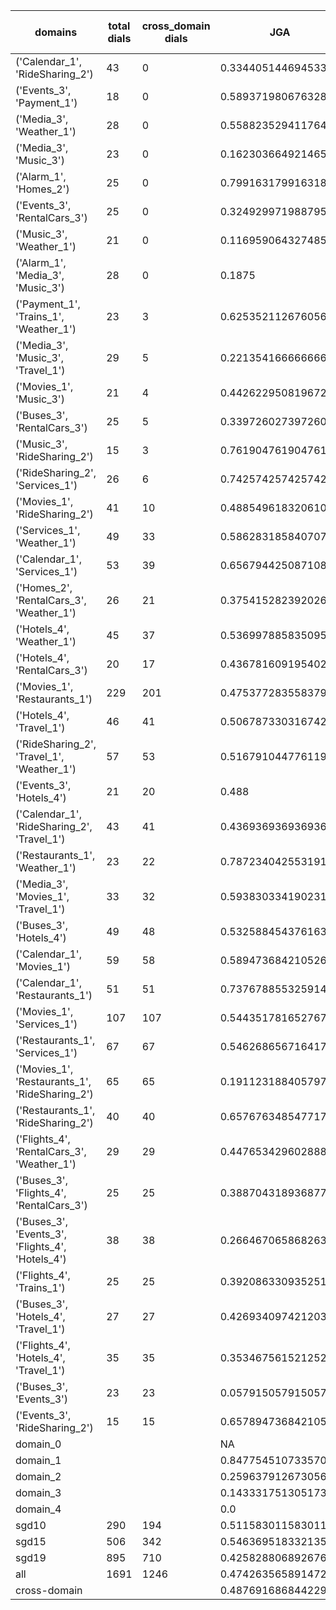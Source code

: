 | domains                                          |   total dials |   cross_domain dials | JGA                 | RSA                | TA                 | CDTA                 |   total turns |   cross-domain turns |
|--------------------------------------------------|---------------|----------------------|---------------------|--------------------|--------------------|----------------------|---------------|----------------------|
| ('Calendar_1', 'RideSharing_2')                  |            43 |                    0 | 0.33440514469453375 | 0.7144444444444433 | 0.842443729903537  | NA                   |           311 |                    0 |
| ('Events_3', 'Payment_1')                        |            18 |                    0 | 0.5893719806763285  | 0.851535455053043  | 0.8164251207729468 | NA                   |           207 |                    0 |
| ('Media_3', 'Weather_1')                         |            28 |                    0 | 0.5588235294117647  | 0.8260907504363    | 0.8480392156862745 | NA                   |           204 |                    0 |
| ('Media_3', 'Music_3')                           |            23 |                    0 | 0.16230366492146597 | 0.5437815908486301 | 0.5445026178010471 | NA                   |           191 |                    0 |
| ('Alarm_1', 'Homes_2')                           |            25 |                    0 | 0.799163179916318   | 0.9319949178501811 | 0.899581589958159  | NA                   |           239 |                    0 |
| ('Events_3', 'RentalCars_3')                     |            25 |                    0 | 0.32492997198879553 | 0.801402161131832  | 0.6890756302521008 | NA                   |           357 |                    0 |
| ('Music_3', 'Weather_1')                         |            21 |                    0 | 0.11695906432748537 | 0.5347210049664037 | 0.5614035087719298 | NA                   |           171 |                    0 |
| ('Alarm_1', 'Media_3', 'Music_3')                |            28 |                    0 | 0.1875              | 0.5655117270788911 | 0.6736111111111112 | NA                   |           288 |                    0 |
| ('Payment_1', 'Trains_1', 'Weather_1')           |            23 |                    3 | 0.6253521126760564  | 0.9389612993718565 | 0.847887323943662  | 0.6666666666666666   |           355 |                    3 |
| ('Media_3', 'Music_3', 'Travel_1')               |            29 |                    5 | 0.22135416666666666 | 0.6888927602824065 | 0.6875             | 0.2                  |           384 |                    5 |
| ('Movies_1', 'Music_3')                          |            21 |                    4 | 0.4426229508196721  | 0.7704377519032694 | 0.7213114754098361 | 0.0                  |           183 |                    4 |
| ('Buses_3', 'RentalCars_3')                      |            25 |                    5 | 0.33972602739726027 | 0.8460609150056749 | 0.6986301369863014 | 0.0                  |           365 |                    5 |
| ('Music_3', 'RideSharing_2')                     |            15 |                    3 | 0.7619047619047619  | 0.9248986828774062 | 0.8843537414965986 | 1.0                  |           147 |                    3 |
| ('RideSharing_2', 'Services_1')                  |            26 |                    6 | 0.7425742574257426  | 0.9468005952380955 | 0.8976897689768977 | 0.0                  |           303 |                    6 |
| ('Movies_1', 'RideSharing_2')                    |            41 |                   10 | 0.48854961832061067 | 0.8635261074939354 | 0.8295165394402035 | 0.0                  |           393 |                   10 |
| ('Services_1', 'Weather_1')                      |            49 |                   33 | 0.5862831858407079  | 0.8596560846560851 | 0.827433628318584  | 0.5416666666666666   |           452 |                   48 |
| ('Calendar_1', 'Services_1')                     |            53 |                   39 | 0.6567944250871081  | 0.8997674283388569 | 0.8327526132404182 | 0.3469387755102041   |           574 |                   49 |
| ('Homes_2', 'RentalCars_3', 'Weather_1')         |            26 |                   21 | 0.3754152823920266  | 0.8321552429052417 | 0.6943521594684385 | 0.5                  |           301 |                   22 |
| ('Hotels_4', 'Weather_1')                        |            45 |                   37 | 0.5369978858350951  | 0.8548652178674503 | 0.7906976744186046 | 0.43243243243243246  |           473 |                   37 |
| ('Hotels_4', 'RentalCars_3')                     |            20 |                   17 | 0.4367816091954023  | 0.8881020140056285 | 0.8314176245210728 | 0.058823529411764705 |           261 |                   17 |
| ('Movies_1', 'Restaurants_1')                    |           229 |                  201 | 0.47537728355837966 | 0.8656587447749826 | 0.7494042891183479 | 0.16728624535315986  |          2518 |                  269 |
| ('Hotels_4', 'Travel_1')                         |            46 |                   41 | 0.5067873303167421  | 0.8470357194639486 | 0.8235294117647058 | 0.4146341463414634   |           442 |                   41 |
| ('RideSharing_2', 'Travel_1', 'Weather_1')       |            57 |                   53 | 0.5167910447761194  | 0.869637209722599  | 0.8022388059701493 | 0.38461538461538464  |           536 |                   78 |
| ('Events_3', 'Hotels_4')                         |            21 |                   20 | 0.488               | 0.8268084506529881 | 0.772              | 0.6                  |           250 |                   20 |
| ('Calendar_1', 'RideSharing_2', 'Travel_1')      |            43 |                   41 | 0.4369369369369369  | 0.7740065158919587 | 0.7387387387387387 | 0.0                  |           444 |                   41 |
| ('Restaurants_1', 'Weather_1')                   |            23 |                   22 | 0.7872340425531915  | 0.9462471170804502 | 0.9106382978723404 | 0.6521739130434783   |           235 |                   23 |
| ('Media_3', 'Movies_1', 'Travel_1')              |            33 |                   32 | 0.5938303341902313  | 0.8932626223731338 | 0.8457583547557841 | 0.71875              |           389 |                   32 |
| ('Buses_3', 'Hotels_4')                          |            49 |                   48 | 0.5325884543761639  | 0.8555953478061415 | 0.7895716945996276 | 0.3125               |           537 |                   48 |
| ('Calendar_1', 'Movies_1')                       |            59 |                   58 | 0.5894736842105263  | 0.905885852963775  | 0.8491228070175438 | 0.2028985507246377   |           570 |                   69 |
| ('Calendar_1', 'Restaurants_1')                  |            51 |                   51 | 0.7376788553259142  | 0.9454469539065496 | 0.8950715421303657 | 0.55                 |           629 |                   60 |
| ('Movies_1', 'Services_1')                       |           107 |                  107 | 0.5443517816527672  | 0.8954117314411452 | 0.7740712661106899 | 0.2727272727272727   |          1319 |                  198 |
| ('Restaurants_1', 'Services_1')                  |            67 |                   67 | 0.5462686567164179  | 0.8990560536856829 | 0.7721393034825871 | 0.1590909090909091   |          1005 |                  132 |
| ('Movies_1', 'Restaurants_1', 'RideSharing_2')   |            65 |                   65 | 0.1911231884057971  | 0.7648585123256837 | 0.6739130434782609 | 0.09248554913294797  |          1104 |                  173 |
| ('Restaurants_1', 'RideSharing_2')               |            40 |                   40 | 0.6576763485477178  | 0.9315945633440232 | 0.8589211618257261 | 0.0                  |           482 |                   40 |
| ('Flights_4', 'RentalCars_3', 'Weather_1')       |            29 |                   29 | 0.44765342960288806 | 0.8666623161128655 | 0.6931407942238267 | 0.3392857142857143   |           277 |                   56 |
| ('Buses_3', 'Flights_4', 'RentalCars_3')         |            25 |                   25 | 0.38870431893687707 | 0.8395882850442181 | 0.7043189368770764 | 0.0851063829787234   |           301 |                   47 |
| ('Buses_3', 'Events_3', 'Flights_4', 'Hotels_4') |            38 |                   38 | 0.26646706586826346 | 0.7685869452581767 | 0.6781437125748503 | 0.25757575757575757  |           668 |                  132 |
| ('Flights_4', 'Trains_1')                        |            25 |                   25 | 0.3920863309352518  | 0.8436755919901989 | 0.7302158273381295 | 0.0                  |           278 |                   25 |
| ('Buses_3', 'Hotels_4', 'Travel_1')              |            27 |                   27 | 0.4269340974212034  | 0.8312180923262854 | 0.7507163323782235 | 0.3333333333333333   |           349 |                   54 |
| ('Flights_4', 'Hotels_4', 'Travel_1')            |            35 |                   35 | 0.3534675615212528  | 0.8256886231125105 | 0.6756152125279642 | 0.23529411764705882  |           447 |                   68 |
| ('Buses_3', 'Events_3')                          |            23 |                   23 | 0.05791505791505792 | 0.7204969730705018 | 0.7027027027027027 | 0.0                  |           259 |                   23 |
| ('Events_3', 'RideSharing_2')                    |            15 |                   15 | 0.6578947368421053  | 0.8919184981684979 | 0.8223684210526315 | 0.0                  |           152 |                   15 |
| domain_0                                         |               |                      | NA                  | NA                 | NA                 | NA                   |             0 |                    0 |
| domain_1                                         |               |                      | 0.8477545107335704  | 0.931935620411669  | 0.9091268273409719 | NA                   |          7593 |                    0 |
| domain_2                                         |               |                      | 0.25963791267305647 | 0.8025179928636877 | 0.681150159744409  | 0.2750830564784053   |          9390 |                 1505 |
| domain_3                                         |               |                      | 0.14333175130517323 | 0.773906234828124  | 0.6810631229235881 | 0.10204081632653061  |          2107 |                  294 |
| domain_4                                         |               |                      | 0.0                 | 0.6880193559615748 | 0.6115384615384616 | 0.35185185185185186  |           260 |                   54 |
| sgd10                                            |           290 |                  194 | 0.5115830115830116  | 0.8545819183636453 | 0.7892535392535392 | 0.3677685950413223   |          3108 |                  242 |
| sgd15                                            |           506 |                  342 | 0.5463695183321352  | 0.8520426392889731 | 0.800862688713156  | 0.26548672566371684  |          5564 |                  452 |
| sgd19                                            |           895 |                  710 | 0.42582880689267655 | 0.8384527313619881 | 0.7477055628394831 | 0.2191544434857636   |         10678 |                 1159 |
| all                                              |          1691 |                 1246 | 0.4742635658914729  | 0.8449357245312612 | 0.7696640826873385 | 0.24986508364813814  |         19350 |                 1853 |
| cross-domain                                     |               |                      | 0.4876916868442292  | 0.8620686544201618 | 0.7728006456820016 | 0.24986508364813814  |         14868 |                 1853 |
